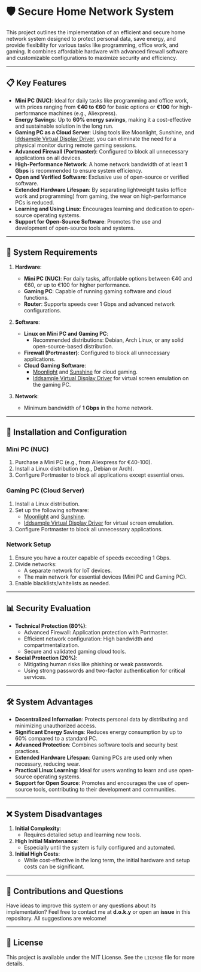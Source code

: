# 🛡️ Secure Home Network System

This project outlines the implementation of an efficient and secure home network system designed to protect personal data, save energy, and provide flexibility for various tasks like programming, office work, and gaming. It combines affordable hardware with advanced firewall software and customizable configurations to maximize security and efficiency.

---

## 📋 Key Features

- **Mini PC (NUC)**: Ideal for daily tasks like programming and office work, with prices ranging from **€40 to €60** for basic options or **€100** for high-performance machines (e.g., Aliexpress).
- **Energy Savings**: Up to **60% energy savings**, making it a cost-effective and sustainable solution in the long run.
- **Gaming PC as a Cloud Server**: Using tools like Moonlight, Sunshine, and [Iddsample Virtual Display Driver](https://github.com/itsmikethetech/Virtual-Display-Driver), you can eliminate the need for a physical monitor during remote gaming sessions.
- **Advanced Firewall (Portmaster)**: Configured to block all unnecessary applications on all devices.
- **High-Performance Network**: A home network bandwidth of at least **1 Gbps** is recommended to ensure system efficiency.
- **Open and Verified Software**: Exclusive use of open-source or verified software.
- **Extended Hardware Lifespan**: By separating lightweight tasks (office work and programming) from gaming, the wear on high-performance PCs is reduced.
- **Learning and Using Linux**: Encourages learning and dedication to open-source operating systems.
- **Support for Open-Source Software**: Promotes the use and development of open-source tools and systems.

---

## 🔧 System Requirements

1. **Hardware**:
   - **Mini PC (NUC)**: For daily tasks, affordable options between €40 and €60, or up to €100 for higher performance.
   - **Gaming PC**: Capable of running gaming software and cloud functions.
   - **Router**: Supports speeds over 1 Gbps and advanced network configurations.

2. **Software**:
   - **Linux on Mini PC and Gaming PC**:
     - Recommended distributions: Debian, Arch Linux, or any solid open-source-based distribution.
   - **Firewall (Portmaster)**: Configured to block all unnecessary applications.
   - **Cloud Gaming Software**:
     - [Moonlight](https://moonlight-stream.org/) and [Sunshine](https://github.com/LizardByte/Sunshine) for cloud gaming.
     - [Iddsample Virtual Display Driver](https://github.com/itsmikethetech/Virtual-Display-Driver) for virtual screen emulation on the gaming PC.

3. **Network**:
   - Minimum bandwidth of **1 Gbps** in the home network.

---

## 🚀 Installation and Configuration

### Mini PC (NUC)
1. Purchase a Mini PC (e.g., from Aliexpress for €40-100).
2. Install a Linux distribution (e.g., Debian or Arch).
3. Configure Portmaster to block all applications except essential ones.

### Gaming PC (Cloud Server)
1. Install a Linux distribution.
2. Set up the following software:
   - [Moonlight](https://moonlight-stream.org/) and [Sunshine](https://github.com/LizardByte/Sunshine).
   - [Iddsample Virtual Display Driver](https://github.com/itsmikethetech/Virtual-Display-Driver) for virtual screen emulation.
3. Configure Portmaster to block all unnecessary applications.

### Network Setup
1. Ensure you have a router capable of speeds exceeding 1 Gbps.
2. Divide networks:
   - A separate network for IoT devices.
   - The main network for essential devices (Mini PC and Gaming PC).
3. Enable blacklists/whitelists as needed.

---

## 📊 Security Evaluation

- **Technical Protection (80%)**:
  - Advanced Firewall: Application protection with Portmaster.
  - Efficient network configuration: High bandwidth and compartmentalization.
  - Secure and validated gaming cloud tools.
- **Social Protection (20%)**:
  - Mitigating human risks like phishing or weak passwords.
  - Using strong passwords and two-factor authentication for critical services.

---

## 🛠️ System Advantages

- **Decentralized Information**: Protects personal data by distributing and minimizing unauthorized access.
- **Significant Energy Savings**: Reduces energy consumption by up to 60% compared to a standard PC.
- **Advanced Protection**: Combines software tools and security best practices.
- **Extended Hardware Lifespan**: Gaming PCs are used only when necessary, reducing wear.
- **Practical Linux Learning**: Ideal for users wanting to learn and use open-source operating systems.
- **Support for Open Source**: Promotes and encourages the use of open-source tools, contributing to their development and communities.

---

## ❌ System Disadvantages

1. **Initial Complexity**:
   - Requires detailed setup and learning new tools.
2. **High Initial Maintenance**:
   - Especially until the system is fully configured and automated.
3. **Initial High Costs**:
   - While cost-effective in the long term, the initial hardware and setup costs can be significant.

---

## 🤝 Contributions and Questions

Have ideas to improve this system or any questions about its implementation? Feel free to contact me at **d.o.k.y** or open an **issue** in this repository. All suggestions are welcome!

---

## 📝 License

This project is available under the MIT License. See the `LICENSE` file for more details.
